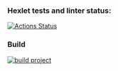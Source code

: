 ### Hexlet tests and linter status:

[![Actions Status](https://github.com/leokalentev/java-project-72/actions/workflows/hexlet-check.yml/badge.svg)](https://github.com/leokalentev/java-project-72/actions)

### Build

[![build project](https://github.com/leokalentev/java-project-72/actions/workflows/main.yml/badge.svg)](https://github.com/leokalentev/java-project-72/actions/workflows/main.yml)
